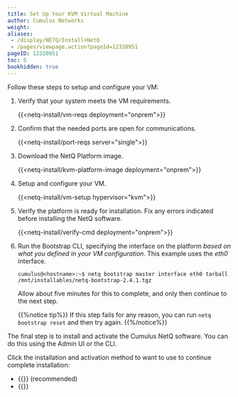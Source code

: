 ```yaml
---
title: Set Up Your KVM Virtual Machine
author: Cumulus Networks
weight:
aliases:
 - /display/NETQ/Install+NetQ
 - /pages/viewpage.action?pageId=12320951
pageID: 12320951
toc: 5
bookhidden: true
---
```


Follow these steps to setup and configure your VM:

1. Verify that your system meets the VM requirements.

    {{<netq-install/vm-reqs deployment="onprem">}}

2. Confirm that the needed ports are open for communications.

    {{<netq-install/port-reqs server="single">}}

3. Download the NetQ Platform image.

    {{<netq-install/kvm-platform-image deployment="onprem">}}

4. Setup and configure your VM.

    {{<netq-install/vm-setup hypervisor="kvm">}}

5. Verify the platform is ready for installation. Fix any errors indicated before installing the NetQ software.

    {{<netq-install/verify-cmd deployment="onprem">}}

5. Run the Bootstrap CLI, specifying the interface on the platform *based on what you defined in your VM configuration*. This example uses the *eth0* interface.

    ```
    cumulus@<hostname>:~$ netq bootstrap master interface eth0 tarball /mnt/installables/netq-bootstrap-2.4.1.tgz
    ```

    Allow about five minutes for this to complete,  and only then continue to the next step.

    {{%notice tip%}}
If this step fails for any reason, you can run `netq bootstrap reset` and then try again.
    {{%/notice%}}

The final step is to install and activate the Cumulus NetQ software.  You can do this using the Admin UI or the CLI.

Click the installation and activation method to want to use to continue complete installation:

- {{<link title="Install NetQ Using the Admin UI" text="Use the Admin UI">}} (recommended)
- {{<link title="Install NetQ Using the CLI" text="Use the CLI">}}
